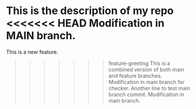 This is the description of my repo
<<<<<<< HEAD
Modification in MAIN branch.
=======
This is a new feature.
>>>>>>> feature-greeting
This is a combined version of both main and feature branches.
Modification in main branch for checker.
Another line to test main branch commit.
Modification in main branch.